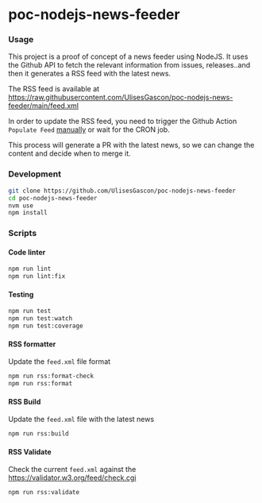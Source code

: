 # poc-nodejs-news-feeder

### Usage

This project is a proof of concept of a news feeder using NodeJS. It uses the Github API to fetch the relevant information from issues, releases..and then it generates a RSS feed with the latest news.

The RSS feed is available at https://raw.githubusercontent.com/UlisesGascon/poc-nodejs-news-feeder/main/feed.xml

In order to update the RSS feed, you need to trigger the Github Action `Populate Feed` [manually](https://github.com/UlisesGascon/poc-nodejs-news-feeder/actions/workflows/populate_feed.yml) or wait for the CRON job.

This process will generate a PR with the latest news, so we can change the content and decide when to merge it.

### Development

```bash
git clone https://github.com/UlisesGascon/poc-nodejs-news-feeder
cd poc-nodejs-news-feeder
nvm use
npm install
```


### Scripts

#### Code linter

```bash
npm run lint
npm run lint:fix
```

#### Testing

```bash
npm run test
npm run test:watch
npm run test:coverage
```

#### RSS formatter

Update the `feed.xml` file format

```bash
npm run rss:format-check
npm run rss:format
```

#### RSS Build

Update the `feed.xml` file with the latest news

```bash
npm run rss:build
```

#### RSS Validate

Check the current `feed.xml` against the https://validator.w3.org/feed/check.cgi

```bash
npm run rss:validate
```
